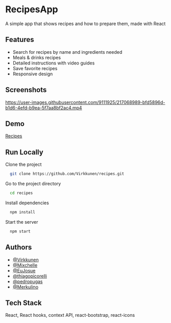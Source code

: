 
# RecipesApp

A simple app that shows recipes and how to prepare them, made with React


## Features

- Search for recipes by name and ingredients needed
- Meals & drinks recipes
- Detailed instructions with video guides
- Save favorite recipes
- Responsive design


## Screenshots


https://user-images.githubusercontent.com/9111925/217068989-bfd5896d-b1d6-4efd-b9ea-5f7aa8bf2ac4.mp4



## Demo

[Recipes](https://tryberecipes.vercel.app)


## Run Locally

Clone the project

```bash
  git clone https://github.com/Virkkunen/recipes.git
```

Go to the project directory

```bash
  cd recipes
```

Install dependencies

```bash
  npm install
```

Start the server

```bash
  npm start
```


## Authors

- [@Virkkunen](https://www.github.com/Virkkunen)
- [@Mixchelle](https://www.github.com/Mixchelle)
- [@EuJosue](https://www.github.com/EuJosue)
- [@thiagopicorelli](https://www.github.com/thiagopicorelli)
- [@pedropugas](https://www.github.com/pedropugas)
- [@Merkulino](https://www.github.com/Merkulino)


## Tech Stack

React, React hooks, context API, react-bootstrap, react-icons
